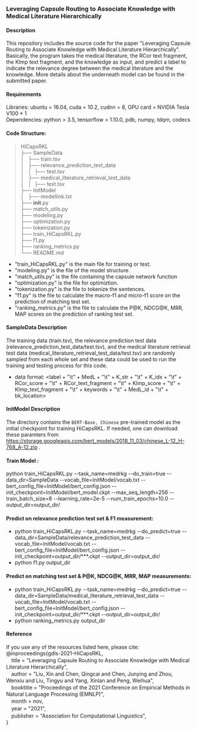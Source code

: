 ### Leveraging Capsule Routing to Associate Knowledge with Medical Literature Hierarchically

#### Description
This repository includes the source code for the paper "Leveraging Capsule Routing to Associate Knowledge with Medical Literature Hierarchically". 
Basically, the program takes the medical literature, the RCor text fragment, the KImp text fragment, and the knowledge as input, and predict a label to indicate the relevance degree between the medical literature and the knowledge. 
More details about the underneath model can be found in the submitted paper.

#### Requirements
Libraries: ubuntu = 16.04, cuda = 10.2, cudnn = 8, GPU card = NVIDIA Tesla V100 * 1<br>
Dependencies: python > 3.5, tensorflow > 1.10.0, pdb, numpy, tdqm, codecs<br>
#### Code Structure:
>HiCapsRKL<br>
├── SampleData<br>
│   ├── train.tsv<br>
│   ├── relevance_prediction_test_data<br>
│   │  ├── test.tsv<br>
│   ├── medical_literature_retrieval_test_data<br>
│   │  ├── test.tsv<br>
├── InitModel<br>
│   ├── modellink.txt<br>
├── __init__.py<br>
├── match_utils.py<br>
├── modeling.py<br>
├── optimization.py<br>
├── tokenization.py<br>
├── train_HiCapsRKL.py<br>
├── f1.py<br>
├── ranking_metrics.py<br>
└── README.md<br>

* "train_HiCapsRKL.py" is the main file for training or test.
* "modeling.py" is the file of the model structure.
* "match_utils.py" is the file containing the capsule network function
* "optimization.py" is the file for optimiztion.
* "tokenization.py" is the file to tokenize the sentences.
* "f1.py" is the file to calculate the macro-f1 and micro-f1 score on the prediction of matching test set.
* "ranking_metrics.py" is the file to calculate the P@K, NDCG@K, MRR, MAP scores on the prediction of ranking test set.

#### SampleData Description
The training data (train.tsv), the relevance prediction test data (relevance_prediction_test_data/test.tsv), and the medical literature retrieval test data (medical_literature_retrieval_test_data/test.tsv) are randomly sampled from each whole set 
and these data could be used to run the training and testing process for this code.
* data format: <label + "\t" + MedL + "\t" + K_str + "\t" + K_idx + "\t" + RCor_score + "\t" + RCor_text_fragment + "\t" + KImp_score + "\t" + KImp_text_fragment + "\t" + keywords + "\t" + MedL_id + "\t" + bk_location>

#### InitModel Description
The directory contains the `BERT-Base, Chinese` pre-trained model as the initial checkpoint for training HiCapsRKL. If needed, one can download these paramters from https://storage.googleapis.com/bert_models/2018_11_03/chinese_L-12_H-768_A-12.zip .

#### Train Model : 
python train_HiCapsRKL.py --task_name=medrkg --do_train=true --data_dir=SampleData --vocab_file=InitModel/vocab.txt --bert_config_file=InitModel/bert_config.json --init_checkpoint=InitModel/bert_model.ckpt --max_seq_length=256 --train_batch_size=8 --learning_rate=2e-5 --num_train_epochs=10.0 --output_dir=output_dir/

#### Predict on relevance prediction test set & F1 measurement: 
* python train_HiCapsRKL.py --task_name=medrkg --do_predict=true --data_dir=SampleData/relevance_prediction_test_data --vocab_file=InitModel/vocab.txt --bert_config_file=InitModel/bert_config.json --init_checkpoint=output_dir/\*\*\*.ckpt --output_dir=output_dir/
* python f1.py output_dir

#### Predict on matching test set & P@K, NDCG@K, MRR, MAP measurements: 
* python train_HiCapsRKL.py --task_name=medrkg --do_predict=true --data_dir=SampleData/medical_literature_retrieval_test_data --vocab_file=InitModel/vocab.txt --bert_config_file=InitModel/bert_config.json --init_checkpoint=output_dir/\*\*\*.ckpt --output_dir=output_dir/
* python ranking_metrics.py output_dir

#### Reference
If you use any of the resources listed here, please cite:
@inproceedings{gdls-2021-HiCapsRKL,<br>
　title = "Leveraging Capsule Routing to Associate Knowledge with Medical Literature Hierarchically",<br>
　author = "Liu, Xin  and Chen, Qingcai  and Chen, Junying and Zhou, Wenxiu  and Liu, Tingyu  and Yang, Xinlan  and Peng, Weihua",<br>
　booktitle = "Proceedings of the 2021 Conference on Empirical Methods in Natural Language Processing (EMNLP)",<br>
　month = nov,<br>
　year = "2021",<br>
　publisher = "Association for Computational Linguistics",<br>
}

